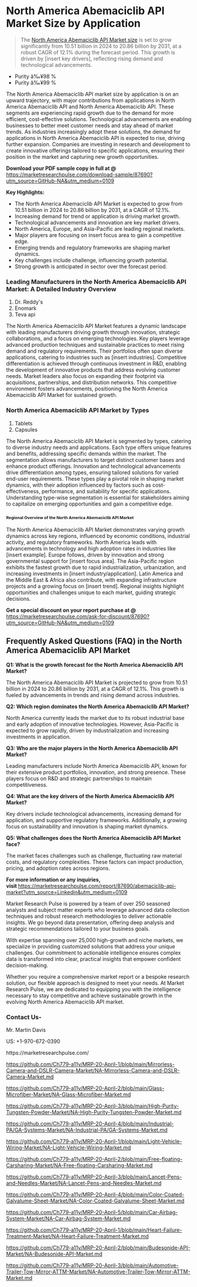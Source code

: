 <h1>North America Abemaciclib API Market&nbsp;Size by Application</h1><blockquote><p>The <a href="https://marketresearchpulse.com/download-sample/87690?utm_source=GitHub-NA&amp;utm_medium=0109">North America Abemaciclib API Market size</a> is set to grow significantly from 10.51 billion in 2024 to 20.86 billion by 2031, at a robust CAGR of 12.1% during the forecast period. This growth is driven by [insert key drivers], reflecting rising demand and technological advancements.</p></blockquote><ul><li>Purity â‰¥98 %<li> Purity â‰¥99 %</li></ul><p>The North America Abemaciclib API market size by application is on an upward trajectory, with major contributions from applications in North America Abemaciclib API and North America Abemaciclib API. These segments are experiencing rapid growth due to the demand for more efficient, cost-effective solutions. Technological advancements are enabling businesses to better meet customer needs and stay ahead of market trends. As industries increasingly adopt these solutions, the demand for applications in North America Abemaciclib API is expected to rise, driving further expansion. Companies are investing in research and development to create innovative offerings tailored to specific applications, ensuring their position in the market and capturing new growth opportunities.</p><p><strong>Download your PDF sample copy in full at @ </strong><a href="https://marketresearchpulse.com/download-sample/87690?utm_source=GitHub-NA&amp;utm_medium=0109">https://marketresearchpulse.com/download-sample/87690?utm_source=GitHub-NA&amp;utm_medium=0109</a></p><p><strong>Key Highlights: </strong></p><ul><li>The North America Abemaciclib API Market is expected to grow from 10.51 billion in 2024 to 20.86 billion by 2031, at a CAGR of 12.1%.</li><li>Increasing demand for trend or application is driving market growth.</li><li>Technological advancements and innovation are key market drivers.</li><li>North America, Europe, and Asia-Pacific are leading regional markets.</li><li>Major players are focusing on insert focus area to gain a competitive edge.</li><li>Emerging trends and regulatory frameworks are shaping market dynamics.</li><li>Key challenges include challenge, influencing growth potential.</li><li>Strong growth is anticipated in sector over the forecast period.</li></ul><h3>Leading Manufacturers in the North America Abemaciclib API Market: A Detailed Industry Overview</h3><ol><li>Dr. Reddy's</li><li>Enomark</li><li>Teva api</li></ol><div class="flex max-w-full flex-col flex-grow"><div class="min-h-8 text-message flex w-full flex-col items-end gap-2 whitespace-normal break-words [.text-message+&amp;]:mt-5" dir="auto" data-message-author-role="assistant" data-message-id="fd8432e4-4910-450d-b182-61b7bfb0a01f" data-message-model-slug="gpt-4o"><div class="flex w-full flex-col gap-1 empty:hidden first:pt-[3px]"><div class="markdown prose w-full break-words dark:prose-invert light"><p>The North America Abemaciclib API Market features a dynamic landscape with leading manufacturers driving growth through innovation, strategic collaborations, and a focus on emerging technologies. Key players leverage advanced production techniques and sustainable practices to meet rising demand and regulatory requirements. Their portfolios often span diverse applications, catering to industries such as [insert industries]. Competitive differentiation is achieved through continuous investment in R&amp;D, enabling the development of innovative products that address evolving customer needs. Market leaders also focus on expanding their footprint via acquisitions, partnerships, and distribution networks. This competitive environment fosters advancements, positioning the North America Abemaciclib API Market for sustained growth.</p></div></div></div></div><h3>North America Abemaciclib API Market by Types</h3><ol><li>Tablets<li> Capsules</li></ol><div class="flex max-w-full flex-col flex-grow"><div class="min-h-8 text-message flex w-full flex-col items-end gap-2 whitespace-normal break-words [.text-message+&amp;]:mt-5" dir="auto" data-message-author-role="assistant" data-message-id="084470be-0bb7-4664-bddf-5156b4f41249" data-message-model-slug="gpt-4o-mini"><div class="flex w-full flex-col gap-1 empty:hidden first:pt-[3px]"><div class="markdown prose w-full break-words dark:prose-invert light"><p>The North America Abemaciclib API Market is segmented by types, catering to diverse industry needs and applications. Each type offers unique features and benefits, addressing specific demands within the market. The segmentation allows manufacturers to target distinct customer bases and enhance product offerings. Innovation and technological advancements drive differentiation among types, ensuring tailored solutions for varied end-user requirements. These types play a pivotal role in shaping market dynamics, with their adoption influenced by factors such as cost-effectiveness, performance, and suitability for specific applications. Understanding type-wise segmentation is essential for stakeholders aiming to capitalize on emerging opportunities and gain a competitive edge.</p></div></div></div></div><h3><span style="font-size: 11px;">Regional Overview of the North America Abemaciclib API Market</span></h3><div class="flex max-w-full flex-col flex-grow"><div class="min-h-8 text-message flex w-full flex-col items-end gap-2 whitespace-normal break-words [.text-message+&amp;]:mt-5" dir="auto" data-message-author-role="assistant" data-message-id="e9038762-ce64-4e30-91c9-9bd413514231" data-message-model-slug="gpt-4o-mini"><div class="flex w-full flex-col gap-1 empty:hidden first:pt-[3px]"><div class="markdown prose w-full break-words dark:prose-invert light"><p>The North America Abemaciclib API Market demonstrates varying growth dynamics across key regions, influenced by economic conditions, industrial activity, and regulatory frameworks. North America leads with advancements in technology and high adoption rates in industries like [insert example]. Europe follows, driven by innovation and strong governmental support for [insert focus area]. The Asia-Pacific region exhibits the fastest growth due to rapid industrialization, urbanization, and increasing investments in [insert industry/application]. Latin America and the Middle East &amp; Africa also contribute, with expanding infrastructure projects and a growing focus on [insert trend]. Regional insights highlight opportunities and challenges unique to each market, guiding strategic decisions.</p></div></div></div></div><p><strong>Get a special discount on your report purchase at @ </strong><a href="https://marketresearchpulse.com/ask-for-discount/87690?utm_source=GitHub-NA&amp;utm_medium=0109">https://marketresearchpulse.com/ask-for-discount/87690?utm_source=GitHub-NA&amp;utm_medium=0109</a></p><h2>Frequently Asked Questions (FAQ) in the North America Abemaciclib API Market</h2><p><strong>Q1: What is the growth forecast for the North America Abemaciclib API Market?</strong></p><p>The North America Abemaciclib API Market is projected to grow from 10.51 billion in 2024 to 20.86 billion by 2031, at a CAGR of 12.1%. This growth is fueled by advancements in trends and rising demand across industries.</p><p><strong>Q2: Which region dominates the North America Abemaciclib API Market?</strong></p><p>North America currently leads the market due to its robust industrial base and early adoption of innovative technologies. However, Asia-Pacific is expected to grow rapidly, driven by industrialization and increasing investments in application.</p><p><strong>Q3: Who are the major players in the North America Abemaciclib API Market?</strong></p><p>Leading manufacturers include North America Abemaciclib API, known for their extensive product portfolios, innovation, and strong presence. These players focus on R&amp;D and strategic partnerships to maintain competitiveness.</p><p><strong>Q4: What are the key drivers of the North America Abemaciclib API Market?</strong></p><p>Key drivers include technological advancements, increasing demand for application, and supportive regulatory frameworks. Additionally, a growing focus on sustainability and innovation is shaping market dynamics.</p><p><strong>Q5: What challenges does the North America Abemaciclib API Market face?</strong></p><p>The market faces challenges such as challenge, fluctuating raw material costs, and regulatory complexities. These factors can impact production, pricing, and adoption rates across regions.</p><p><strong>For more information or any inquiries, visit&nbsp;</strong><a href="https://marketresearchpulse.com/report/87690/abemaciclib-api-market?utm_source=Linkedin&utm_medium=0109">https://marketresearchpulse.com/report/87690/abemaciclib-api-market?utm_source=Linkedin&utm_medium=0109</a></p><p>Market Research Pulse is powered by a team of over 250 seasoned analysts and subject matter experts who leverage advanced data collection techniques and robust research methodologies to deliver actionable insights. We go beyond data presentation, offering deep analysis and strategic recommendations tailored to your business goals.</p><p>With expertise spanning over 25,000 high-growth and niche markets, we specialize in providing customized solutions that address your unique challenges. Our commitment to actionable intelligence ensures complex data is transformed into clear, practical insights that empower confident decision-making.</p><p>Whether you require a comprehensive market report or a bespoke research solution, our flexible approach is designed to meet your needs. At Market Research Pulse, we are dedicated to equipping you with the intelligence necessary to stay competitive and achieve sustainable growth in the evolving North America Abemaciclib API market.</p><h3><strong>Contact Us-</strong></h3><p>Mr. Martin Davis</p><p>US: +1-970-672-0390</p><p>https://marketresearchpulse.com/</p><p><a href="https://github.com/Ch779-a11y/MRP-20-April-1/blob/main/Mirrorless-Camera-and-DSLR-Camera-Market/NA-Mirrorless-Camera-and-DSLR-Camera-Market.md">https://github.com/Ch779-a11y/MRP-20-April-1/blob/main/Mirrorless-Camera-and-DSLR-Camera-Market/NA-Mirrorless-Camera-and-DSLR-Camera-Market.md</a></p><p><a href="https://github.com/Ch779-a11y/MRP-20-April-2/blob/main/Glass-Microfiber-Market/NA-Glass-Microfiber-Market.md">https://github.com/Ch779-a11y/MRP-20-April-2/blob/main/Glass-Microfiber-Market/NA-Glass-Microfiber-Market.md</a></p><p><a href="https://github.com/Ch779-a11y/MRP-20-April-3/blob/main/High-Purity-Tungsten-Powder-Market/NA-High-Purity-Tungsten-Powder-Market.md">https://github.com/Ch779-a11y/MRP-20-April-3/blob/main/High-Purity-Tungsten-Powder-Market/NA-High-Purity-Tungsten-Powder-Market.md</a></p><p><a href="https://github.com/Ch779-a11y/MRP-20-April-4/blob/main/Industrial-PA/GA-Systems-Market/NA-Industrial-PA/GA-Systems-Market.md">https://github.com/Ch779-a11y/MRP-20-April-4/blob/main/Industrial-PA/GA-Systems-Market/NA-Industrial-PA/GA-Systems-Market.md</a></p><p><a href="https://github.com/Ch779-a11y/MRP-20-April-1/blob/main/Light-Vehicle-Wiring-Market/NA-Light-Vehicle-Wiring-Market.md">https://github.com/Ch779-a11y/MRP-20-April-1/blob/main/Light-Vehicle-Wiring-Market/NA-Light-Vehicle-Wiring-Market.md</a></p><p><a href="https://github.com/Ch779-a11y/MRP-20-April-2/blob/main/Free-floating-Carsharing-Market/NA-Free-floating-Carsharing-Market.md">https://github.com/Ch779-a11y/MRP-20-April-2/blob/main/Free-floating-Carsharing-Market/NA-Free-floating-Carsharing-Market.md</a></p><p><a href="https://github.com/Ch779-a11y/MRP-20-April-3/blob/main/Lancet-Pens-and-Needles-Market/NA-Lancet-Pens-and-Needles-Market.md">https://github.com/Ch779-a11y/MRP-20-April-3/blob/main/Lancet-Pens-and-Needles-Market/NA-Lancet-Pens-and-Needles-Market.md</a></p><p><a href="https://github.com/Ch779-a11y/MRP-20-April-4/blob/main/Color-Coated-Galvalume-Sheet-Market/NA-Color-Coated-Galvalume-Sheet-Market.md">https://github.com/Ch779-a11y/MRP-20-April-4/blob/main/Color-Coated-Galvalume-Sheet-Market/NA-Color-Coated-Galvalume-Sheet-Market.md</a></p><p><a href="https://github.com/Ch779-a11y/MRP-20-April-5/blob/main/Car-Airbag-System-Market/NA-Car-Airbag-System-Market.md">https://github.com/Ch779-a11y/MRP-20-April-5/blob/main/Car-Airbag-System-Market/NA-Car-Airbag-System-Market.md</a></p><p><a href="https://github.com/Ch779-a11y/MRP-20-April-1/blob/main/Heart-Failure-Treatment-Market/NA-Heart-Failure-Treatment-Market.md">https://github.com/Ch779-a11y/MRP-20-April-1/blob/main/Heart-Failure-Treatment-Market/NA-Heart-Failure-Treatment-Market.md</a></p><p><a href="https://github.com/Ch779-a11y/MRP-20-April-2/blob/main/Budesonide-API-Market/NA-Budesonide-API-Market.md">https://github.com/Ch779-a11y/MRP-20-April-2/blob/main/Budesonide-API-Market/NA-Budesonide-API-Market.md</a></p><p><a href="https://github.com/Ch779-a11y/MRP-20-April-3/blob/main/Automotive-Trailer-Tow-Mirror-ATTM-Market/NA-Automotive-Trailer-Tow-Mirror-ATTM-Market.md">https://github.com/Ch779-a11y/MRP-20-April-3/blob/main/Automotive-Trailer-Tow-Mirror-ATTM-Market/NA-Automotive-Trailer-Tow-Mirror-ATTM-Market.md</a></p>
